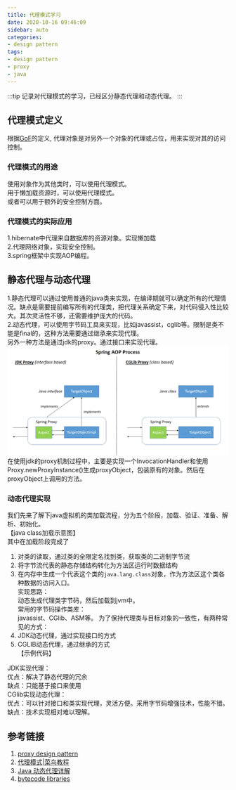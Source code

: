 ```yaml
---
title: 代理模式学习
date: 2020-10-16 09:46:09
sidebar: auto
categories:
- design pattern
tags:
- design pattern
- proxy
- java
---
```

:::tip
记录对代理模式的学习，已经区分静态代理和动态代理。
:::
<!-- more -->

## 代理模式定义  
根据[GoF](https://zh.wikipedia.org/wiki/%E8%AE%BE%E8%AE%A1%E6%A8%A1%E5%BC%8F%EF%BC%9A%E5%8F%AF%E5%A4%8D%E7%94%A8%E9%9D%A2%E5%90%91%E5%AF%B9%E8%B1%A1%E8%BD%AF%E4%BB%B6%E7%9A%84%E5%9F%BA%E7%A1%80)的定义, 代理对象是对另外一个对象的代理或占位，用来实现对其的访问控制。  
### 代理模式的用途  
使用对象作为其他类时，可以使用代理模式。  
用于懒加载资源时，可以使用代理模式。  
或者可以用于额外的安全控制方面。
### 代理模式的实际应用
1.hibernate中代理来自数据库的资源对象。实现懒加载  
2.代理网络对象，实现安全控制。  
3.spring框架中实现AOP编程。  
## 静态代理与动态代理
1.静态代理可以通过使用普通的java类来实现，在编译期就可以确定所有的代理情况。缺点是需要提前编写所有的代理类，把代理关系确定下来，对代码侵入性比较大。其次灵活性不够，还需要维护庞大的代码。  
2.动态代理，可以使用字节码工具来实现，比如javassist，cglib等。限制是类不能是final的，这种方法需要通过继承来实现代理。  
另外一种方法是通过jdk的proxy。通过接口来实现代理。  
![JDK proxy vs CGlib proxy](../../.vuepress/public/java_proxy.png)  
在使用jdk的proxy机制过程中，主要是实现一个InvocationHandler和使用Proxy.newProxyInstance()生成proxyObject，包装原有的对象。然后在proxyObject上调用的方法。
### 动态代理实现
我们先来了解下java虚拟机的类加载流程，分为五个阶段，加载、验证、准备、解析、初始化。  
【java class加载示意图】  
其中在加载阶段完成了  
1. 对类的读取，通过类的全限定名找到类，获取类的二进制字节流  
2. 将字节流代表的静态存储结构转化为方法区运行时数据结构  
3. 在内存中生成一个代表这个类的```java.lang.class```对象，作为方法区这个类各种数据的访问入口。  
实现思路：  
动态生成代理类字节码，然后加载到jvm中。  
常用的字节码操作类库：  
javassist、CGlib、ASM等。
为了保持代理类与目标对象的一致性，有两种常见的方式：  
1. JDK动态代理，通过实现接口的方式  
2. CGLIB动态代理，通过继承的方式  
【示例代码】  

JDK实现代理：  
优点：解决了静态代理的冗余  
缺点：只能基于接口来使用  
CGlib实现动态代理：  
优点：可以针对接口和类实现代理，灵活方便。采用字节码增强技术，性能不错。  
缺点：技术实现相对难以理解。  
## 参考链接
1. [proxy design pattern](https://howtodoinjava.com/design-patterns/structural/proxy-design-pattern/)  
2. [代理模式|菜鸟教程](https://www.runoob.com/design-pattern/proxy-pattern.html)  
3. [Java 动态代理详解](https://juejin.im/post/6844903744954433544)
4. [bytecode libraries](https://java-source.net/open-source/bytecode-libraries)